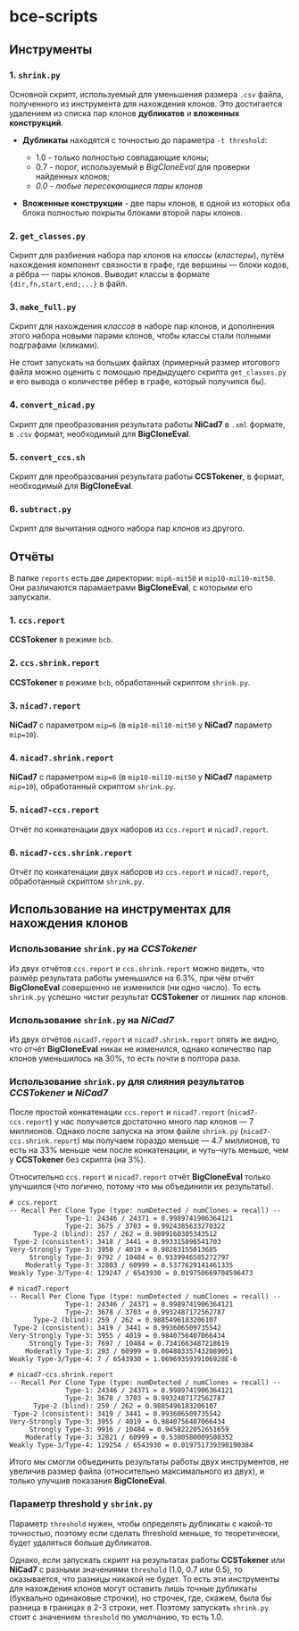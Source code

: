 # bce-scripts
## Инструменты
### 1. `shrink.py`

Основной скрипт, используемый для уменьшения размера `.csv` файла, полученного из инструмента для нахождения клонов. Это достигается удалением из списка пар клонов **дубликатов** и **вложенных конструкций**.

+ **Дубликаты** находятся с точностью до параметра `-t threshold`: 
    * 1.0 - только полностью совпадающие клоны; 
    * 0.7 - порог, используемый в *BigCloneEval* для проверки найденных клонов;
    * *0.0 - любые пересекающиеся пары клонов*

+ **Вложенные конструкции** - две пары клонов, в одной из которых оба блока полностью покрыты блоками второй пары клонов.

### 2. `get_classes.py`

Скрипт для разбиения набора пар клонов на *классы* (*кластеры*), путём нахождения компонент связности в графе, где вершины — блоки кодов, а рёбра — пары клонов.
Выводит классы в формате `{dir,fn,start,end;...}` в файл.

### 3. `make_full.py`

Скрипт для нахождения *классов* в наборе пар клонов, и дополнения этого набора новыми парами клонов, чтобы классы стали полными подграфами (кликами). 

Не стоит запускать на больших файлах (примерный размер итогового файла можно оценить с помощью предыдущего скрипта `get_classes.py` и его вывода о количестве рёбер в графе, который получился бы). 

### 4. `convert_nicad.py`

Скрипт для преобразования результата работы **NiCad7** в `.xml` формате, в `.csv` формат, необходимый для **BigCloneEval**.

### 5. `convert_ccs.sh`

Скрипт для преобразования результата работы **CCSTokener**, в формат, необходимый для **BigCloneEval**.

### 6. `subtract.py`

Скрипт для вычитания одного набора пар клонов из другого.

## Отчёты

В папке `reports` есть две директории: `mip6-mit50` и `mip10-mil10-mit50`. Они различаются парамаетрами **BigCloneEval**, с которыми его запускали.

### 1. `ccs.report`

**CCSTokener** в режиме `bcb`.

### 2. `ccs.shrink.report`

**CCSTokener** в режиме `bcb`, обработанный скриптом `shrink.py`.

### 3. `nicad7.report`

**NiCad7** с параметром `mip=6` (в `mip10-mil10-mit50` у **NiCad7** параметр `mip=10`).

### 4. `nicad7.shrink.report`

**NiCad7** с параметром `mip=6` (в `mip10-mil10-mit50` у **NiCad7** параметр `mip=10`), обработанный скриптом `shrink.py`.

### 5. `nicad7-ccs.report`

Отчёт по конкатенации двух наборов из `ccs.report` и `nicad7.report`.

### 6. `nicad7-ccs.shrink.report`

Отчёт по конкатенации двух наборов из `ccs.report` и `nicad7.report`, обработанный скриптом `shrink.py`.

## Использование на инструментах для нахождения клонов

### Использование `shrink.py` на *CCSTokener*

Из двух отчётов `ccs.report` и `ccs.shrink.report` можно видеть, что размёр результата работы уменьшился на 6.3%, при чём отчёт **BigCloneEval** совершенно не изменился (ни одно число). То есть `shrink.py` успешно чистит результат **CCSTokener** от лишних пар клонов.

### Использование `shrink.py` на *NiCad7*

Из двух отчётов `nicad7.report` и `nicad7.shrink.report` опять же видно, что отчёт **BigCloneEval** никак не изменился, однако количество пар клонов уменьшилось на 30%, то есть почти в полтора раза.

### Использование `shrink.py` для слияния результатов *CCSTokener* и *NiCad7*

После простой конкатенации `ccs.report` и `nicad7.report` (`nicad7-ccs.report`) у нас получается достаточно много пар клонов — 7 миллионов. Однако после запуска на этом файле `shrink.py` (`nicad7-ccs.shrink.report`) мы получаем гораздо меньше — 4.7 миллионов, то есть на 33% меньше чем после конкатенации, и чуть-чуть меньше, чем у **CCSTokener** без скрипта (на 3%).

Относительно `ccs.report` и `nicad7.report` отчёт **BigCloneEval** только улучшился (что логично, потому что мы объединили их результаты).

```
# ccs.report
-- Recall Per Clone Type (type: numDetected / numClones = recall) --
              Type-1: 24346 / 24371 = 0.9989741906364121
              Type-2: 3675 / 3703 = 0.9924385633270322
      Type-2 (blind): 257 / 262 = 0.9809160305343512
 Type-2 (consistent): 3418 / 3441 = 0.993315896541703
Very-Strongly Type-3: 3950 / 4019 = 0.98283155013685
     Strongly Type-3: 9792 / 10484 = 0.9339946585272797
    Moderatly Type-3: 32803 / 60999 = 0.5377629141461335
Weakly Type-3/Type-4: 129247 / 6543930 = 0.019750669704596473
```

```
# nicad7.report
-- Recall Per Clone Type (type: numDetected / numClones = recall) --
              Type-1: 24346 / 24371 = 0.9989741906364121
              Type-2: 3678 / 3703 = 0.9932487172562787
      Type-2 (blind): 259 / 262 = 0.9885496183206107
 Type-2 (consistent): 3419 / 3441 = 0.993606509735542
Very-Strongly Type-3: 3955 / 4019 = 0.9840756407066434
     Strongly Type-3: 7697 / 10484 = 0.7341663487218619
    Moderatly Type-3: 293 / 60999 = 0.004803357432089051
Weakly Type-3/Type-4: 7 / 6543930 = 1.0696935939106928E-6
```

```
# nicad7-ccs.shrink.report
-- Recall Per Clone Type (type: numDetected / numClones = recall) --
              Type-1: 24346 / 24371 = 0.9989741906364121
              Type-2: 3678 / 3703 = 0.9932487172562787
      Type-2 (blind): 259 / 262 = 0.9885496183206107
 Type-2 (consistent): 3419 / 3441 = 0.993606509735542
Very-Strongly Type-3: 3955 / 4019 = 0.9840756407066434
     Strongly Type-3: 9916 / 10484 = 0.9458222052651659
    Moderatly Type-3: 32821 / 60999 = 0.5380580009508352
Weakly Type-3/Type-4: 129254 / 6543930 = 0.019751739398190384
```

Итого мы смогли объединить результаты работы двух инструментов, не увеличив размер файла (относительно максимального из двух), и только улучшив показания **BigCloneEval**.

### Параметр threshold у `shrink.py`

Параметр `threshold` нужен, чтобы определять дубликаты с какой-то точностью, поэтому если сделать threshold меньше, то теоретически, будет удаляться больше дубликатов.

Однако, если запускать скрипт на результатах работы **CCSTokener** или **NiCad7** с разными значениями `threshold` (1.0, 0.7 или 0.5), то оказывается, что разницы никакой не будет. То есть эти инструменты для нахождения клонов могут оставить лишь точные дубликаты (буквально одинаковые строчки), но строчек, где, скажем, была бы разница в границах в 2-3 строки, нет. Поэтому запускать `shrink.py` стоит с значением `threshold` по умолчанию, то есть 1.0.

<!-- ### Использование `make_full.py` на *CCSTokener*

`make_full.py` дополняет набор пар клонов до такого, в котором все классы полностью включены в набор. Делать бы такое для полного набора клонов на `bcb_reduced`, найденных **CCSTokener** было бы очень затратно по памяти, потому что их там получилось бы примерно 3 миллиарда. Поэтому мы запускаем `make_full.py` на результате работы только на отдельных субдиректориях `bcb_reduced`, и смотрим отчёт **BigCloneEval** только по этим субдиректориям.

В качестве примера запустим **CCSTokener** на `bcb_reduced/4` и обработаем результат скриптом `make_full.py`. *To be continued...* -->